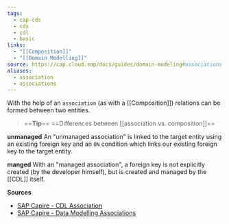 ```yaml
---
tags:
  - cap-cds
  - cds
  - cdl
  - basic
links:
  - "[[Composition]]"
  - "[[Domain Modelling]]"
source: https://cap.cloud.sap/docs/guides/domain-modeling#associations
aliases:
  - association
  - associations
---
```

With the help of an `association` (as with a [[Composition]]) relations can be formed between two entities.

> ==**Tip**==
> ==Differences between [[association vs. composition]]==

**unmanaged**
An "unmanaged association" is linked to the target entity using an existing foreign key and an `ON` condition which links our existing foreign key to the target entity.

**manged**
With an "managed association", a foreign key is not explicitly created (by the developer himself), but is created and managed by the [[CDL]] itself.

**Sources**
- [SAP Capire - CDL Association](https://cap.cloud.sap/docs/cds/cdl#associations)
- [SAP Capire - Data Modelling Associations](https://cap.cloud.sap/docs/guides/domain-modeling#associations)
